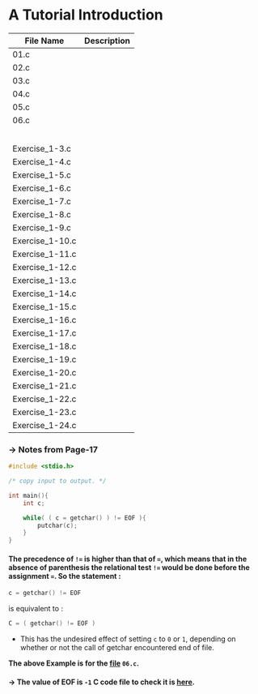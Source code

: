 # A Tutorial Introduction

| File Name | Description | 
|--- |--- |
| 01.c | |
| 02.c | |
| 03.c | |
| 04.c | |
| 05.c | |
| 06.c | |
| | |
| | |
| | |
| | |
| | |
| Exercise_1-3.c| |
| Exercise_1-4.c| |
| Exercise_1-5.c| |
| Exercise_1-6.c| |
| Exercise_1-7.c| |
| Exercise_1-8.c | |
| Exercise_1-9.c | |
| Exercise_1-10.c | |
| Exercise_1-11.c | |
| Exercise_1-12.c | |
| Exercise_1-13.c | |
| Exercise_1-14.c | |
| Exercise_1-15.c | |
| Exercise_1-16.c | |
| Exercise_1-17.c | |
| Exercise_1-18.c | |
| Exercise_1-19.c | |
| Exercise_1-20.c | |
| Exercise_1-21.c | |
| Exercise_1-22.c | |
| Exercise_1-23.c | |
| Exercise_1-24.c | |

### **->** Notes from Page-17

```c
#include <stdio.h>

/* copy input to output. */

int main(){
    int c;

    while( ( c = getchar() ) != EOF ){
        putchar(c);
    }
}
```

#### The precedence of `!=` is higher than that of `=`, which means that in the absence of parenthesis the relational test `!=` would be done before the assignment `=`. So the statement :

```c
c = getchar() != EOF
```

is equivalent to :

```c
C = ( getchar() != EOF )
```

- This has the undesired effect of setting `c` to `0` or `1`, depending on whether or not the call of getchar encountered end of file.

**The above Example is for the [file](/Chapter-01/06.c) `06.c`.**

#### **->** The value of EOF is `-1` C code file to check it is [here](/Chapter-01/Exercise_1-7.c).


